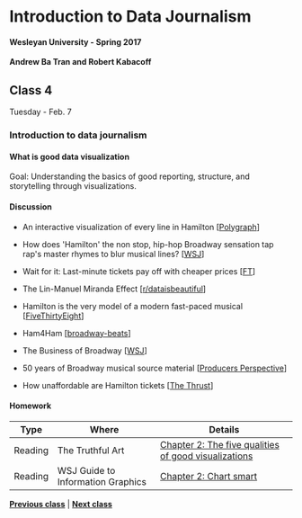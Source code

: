 # Introduction to Data Journalism
  
#### Wesleyan University - Spring 2017
  
**Andrew Ba Tran and Robert Kabacoff**
  
## Class 4
Tuesday - Feb. 7
                             
### Introduction to data journalism
                             
#### What is good data visualization
                             
Goal: Understanding the basics of good reporting, structure, and storytelling through visualizations.
                             
#### Discussion

    
* An interactive visualization of every line in Hamilton [[Polygraph](http://polygraph.cool/hamilton/)]

* How does 'Hamilton' the non stop, hip-hop Broadway sensation tap rap's master rhymes to blur musical lines? [[WSJ](http://graphics.wsj.com/hamilton/)]

* Wait for it: Last-minute tickets pay off with cheaper prices [[FT](https://www.ft.com/content/7cd69f44-26b1-3cd2-9689-c0ebaabc575f)]

* The Lin-Manuel Miranda Effect [[r/dataisbeautiful](https://www.reddit.com/r/dataisbeautiful/comments/4nxsou/hamilton_the_musical_the_linmanuel_miranda_effect/)]

* Hamilton is the very model of a modern fast-paced musical [[FiveThirtyEight](http://fivethirtyeight.com/datalab/hamilton-is-the-very-model-of-a-modern-fast-paced-musical/)]

* Ham4Ham [[broadway-beats](http://joannaskao.com/broadway-beats/ham4ham/)]

* The Business of Broadway [[WSJ](http://graphics.wsj.com/business-of-broadway/)]

* 50 years of Broadway musical source material [[Producers Perspective](https://www.theproducersperspective.com/my_weblog/2015/11/50-years-of-broadway-musical-source-material-a-by-the-numbers-infographic.html)]

* How unaffordable are Hamilton tickets [[The Thrust](http://thethrust.net/how-unaffordable-are-hamilton-tickets/)]

#### Homework
                          
|Type|Where|Details|
|---|---|---|
|Reading|The Truthful Art|[Chapter 2: The five qualities of good visualizations]()|
|Reading|WSJ Guide to Information Graphics|[Chapter 2: Chart smart]()|
                   
**[Previous class](class3.md)** | **[Next class](class5.md)**
